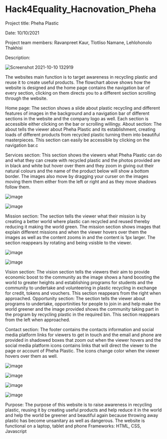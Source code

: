 # Hack4Equality_Hacnovation_Pheha

Project title: Pheha Plastic

Date: 10/10/2021

Project team members: Ravanpreet Kaur, Tlotliso Namane, Lehlohonolo Thakhisi

Description: 

![Screenshot 2021-10-10 132919](https://user-images.githubusercontent.com/73405757/137085607-34f9818d-ff67-4132-b889-adaf21830fc5.png)

The websites main function is to target awareness in recycling plastic and reuse it to create useful products. The flowchart above shows how the website is designed and the home page contains the navigation bar of every section, clicking on them directs you to a different section scrolling through the website.

Home page: The section shows a slide about plastic recycling and different features of images in the background and a navigation bar of different sections in the website and the company logo as well. Each section is accessible either clicking on the bar or scrolling willingy.
About section: The about tells the viewer about Pheha Plastic and its establishment, creating loads of different products from recycled plastic turning them into beautiful masterpieces. This section can easily be accessible by clicking on the navigation bar.c

Services section: This section shows the viewers what Pheha Plastic can do and what they can create with recycled plastic and the photos provided are in black and white but hover over them and they zoom in giving out their natural colours and the name of the product below will show a bottom border. The images also move by dragging your curser on the images moving them them either from the left or right and as they move shadows follow them.  

![image](https://user-images.githubusercontent.com/73405757/137086069-dc9189f7-0020-4ec7-bb66-01e9ba12fd19.png)

![image](https://user-images.githubusercontent.com/73405757/137086145-94b9969f-1e4d-4ec7-9430-02e280105140.png)


Mission section: The section tells the viewer what their mission is by creating a better world where plastic can recycled and reused thereby reducing it making the world green. The mission section shows images that explain different missions and when the viewer hovers over them the images as well as the content zooms in and the content is 1px larger. The section reappears by rotating and being vsisble to the viewer.

![image](https://user-images.githubusercontent.com/73405757/137086326-f063a408-094c-4ae6-a188-73c4a4a7c171.png)

![image](https://user-images.githubusercontent.com/73405757/137086967-3d15cd42-28bd-47e0-add7-572bea9bc3bb.png)


Vision section: The vision section tells the viewers their aim to provide economic boost to the community as the image shows a hand boosting the world to greater heights and establishing programs for students and the community to undertake and volunteering in plastic recycling in exchange for credit, tokens and vouchers. This section reappears from the right when approached.
Opportunity section: The section tells the viewer about programs to undertake, opportinities for people to join in and help make the world greener and the image provided shows the community taking part in the program by recycling plastic in the required bin. This section reappears from the left when approached.

Contact section: The footer contains the contacts information and social media platform links for viewers to get in touch and the email and phone are provided in shadowed boxes that zoom out when the viewer hovers and the social media platform icons contains links that will direct the viewer to the page or account of Pheha Plastic. The icons change color when the viewer hovers over them as well.  

![image](https://user-images.githubusercontent.com/73405757/137086701-597a1eff-4674-4728-9845-68b721a773ee.png)

![image](https://user-images.githubusercontent.com/73405757/137086741-52641cf2-14d2-48b4-b543-322e279a74aa.png)

![image](https://user-images.githubusercontent.com/73405757/137086871-64aa913c-3ffd-4625-b37b-018430903fe8.png)

![image](https://user-images.githubusercontent.com/73405757/137086905-69496f5f-f91f-4a98-83c4-49a0a7452a44.png)


Purpose: The purpose of this website is to raise awareness in recycling plastic, reusing it by creating useful products and help reduce it in the world and help the world be greener and beautiful again because throwing away plastic has become unsanitary as well as dangerous. 
The website is functional on a laptop, tablet and phone
Frameworks: HTML, CSS, Javascript
